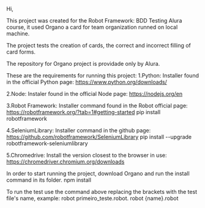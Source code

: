 Hi,

This project was created for the Robot Framework: BDD Testing Alura course, it used Organo a card for team organization runned on local machine.

The project tests the creation of cards, the correct and incorrect filling of card forms.

The repository for Organo project is providade only by Alura. 

These are the requirements for running this project:
1.Python: Installer found in the official Python page:
https://www.python.org/downloads/

2.Node: Instaler found in the official Node page:
https://nodejs.org/en

3.Robot Framework: Installer command found in the Robot official page:
https://robotframework.org/?tab=1#getting-started
pip install robotframework

4.SeleniumLibrary: Installer command in the github page:
https://github.com/robotframework/SeleniumLibrary
pip install --upgrade robotframework-seleniumlibrary

5.Chromedrive: Install the version closest to the browser in use:
https://chromedriver.chromium.org/downloads

In order to start running the project, download Organo and run the install command in its folder.
npm install

To run the test use the command above replacing the brackets with the test file's name, example: robot primeiro_teste.robot.
robot {name}.robot
